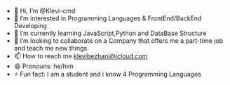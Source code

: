 - 👋 Hi, I’m @Klevi-cmd
- 👀 I’m interested in Programming Languages & FrontEnd/BackEnd Developing
- 🌱 I’m currently learning JavaScript,Python and DataBase Structure
- 💞️ I’m looking to collaborate on a Company that offers me a part-time job and teach me new things
- 📫 How to reach me klevibezhani@icloud.com
- 😄 Pronouns: he/him
- ⚡ Fun fact: I am a student and i know 4 Programming Languages

<!---
Klevi-cmd/Klevi-cmd is a ✨ special ✨ repository because its `README.md` (this file) appears on your GitHub profile.
You can click the Preview link to take a look at your changes.
--->
